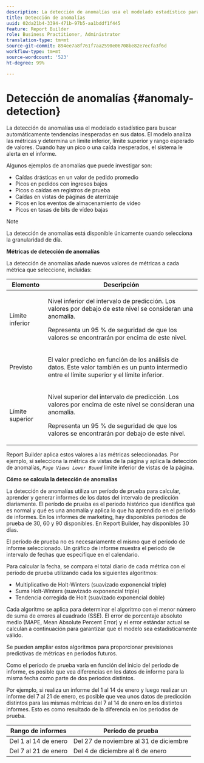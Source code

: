 ```yaml
---
description: La detección de anomalías usa el modelado estadístico para buscar automáticamente tendencias inesperadas en sus datos. El modelo analiza las métricas y determina un límite inferior, límite superior y rango esperado de valores. Cuando hay un pico o una caída inesperados, el sistema le alerta en el informe.
title: Detección de anomalías
uuid: 02da21b4-3394-471b-97b5-aa1bddf1f445
feature: Report Builder
role: Business Practitioner, Administrator
translation-type: tm+mt
source-git-commit: 894ee7a8f761f7aa2590e06708be82e7ecfa3f6d
workflow-type: tm+mt
source-wordcount: '523'
ht-degree: 99%

---
```



# Detección de anomalías {#anomaly-detection}

La detección de anomalías usa el modelado estadístico para buscar automáticamente tendencias inesperadas en sus datos. El modelo analiza las métricas y determina un límite inferior, límite superior y rango esperado de valores. Cuando hay un pico o una caída inesperados, el sistema le alerta en el informe.

Algunos ejemplos de anomalías que puede investigar son:

* Caídas drásticas en un valor de pedido promedio
* Picos en pedidos con ingresos bajos
* Picos o caídas en registros de prueba
* Caídas en vistas de páginas de aterrizaje
* Picos en los eventos de almacenamiento de vídeo
* Picos en tasas de bits de vídeo bajas

>[!NOTE]
>
>La detección de anomalías está disponible únicamente cuando selecciona la granularidad de día.

<p class="head"> <b>Métricas de detección de anomalías</b> </p>

La detección de anomalías añade nuevos valores de métricas a cada métrica que seleccione, incluidas:

<table id="table_BF75FC874634498DB6632C12CBD8D533"> 
 <thead> 
  <tr> 
   <th colname="col1" class="entry"> Elemento </th> 
   <th colname="col2" class="entry"> Descripción </th> 
  </tr> 
 </thead>
 <tbody> 
  <tr> 
   <td colname="col1"> Límite inferior </td> 
   <td colname="col2"> <p>Nivel inferior del intervalo de predicción. Los valores por debajo de este nivel se consideran una anomalía. </p> <p>Representa un 95 % de seguridad de que los valores se encontrarán por encima de este nivel. </p> </td> 
  </tr> 
  <tr> 
   <td colname="col1"> Previsto </td> 
   <td colname="col2"> <p>El valor predicho en función de los análisis de datos. Este valor también es un punto intermedio entre el límite superior y el límite inferior. </p> </td> 
  </tr> 
  <tr> 
   <td colname="col1"> Límite superior </td> 
   <td colname="col2"> <p>Nivel superior del intervalo de predicción. Los valores por encima de este nivel se consideran una anomalía. </p> <p>Representa un 95 % de seguridad de que los valores se encontrarán por debajo de este nivel. </p> </td> 
  </tr> 
 </tbody> 
</table>

Report Builder aplica estos valores a las métricas seleccionadas. Por ejemplo, si selecciona la métrica de vistas de la página y aplica la detección de anomalías, *`Page Views Lower Bound`* límite inferior de vistas de la página.

**Cómo se calcula la detección de anomalías**

La detección de anomalías utiliza un período de prueba para calcular, aprender y generar informes de los datos del intervalo de predicción diariamente. El período de prueba es el periodo histórico que identifica qué es normal y qué es una anomalía y aplica lo que ha aprendido en el periodo de informes. En los informes de marketing, hay disponibles periodos de prueba de 30, 60 y 90 disponibles. En Report Builder, hay disponibles 30 días.

El período de prueba no es necesariamente el mismo que el periodo de informe seleccionado. Un gráfico de informe muestra el periodo de intervalo de fechas que especifique en el calendario.

Para calcular la fecha, se compara el total diario de cada métrica con el período de prueba utilizando cada los siguientes algoritmos:

* Multiplicativo de Holt-Winters (suavizado exponencial triple)
* Suma Holt-Winters (suavizado exponencial triple)
* Tendencia corregida de Holt (suavizado exponencial doble)

Cada algoritmo se aplica para determinar el algoritmo con el menor número de suma de errores al cuadrado (SSE). El error de porcentaje absoluto medio (MAPE, Mean Absolute Percent Error) y el error estándar actual se calculan a continuación para garantizar que el modelo sea estadísticamente válido.

Se pueden ampliar estos algoritmos para proporcionar previsiones predictivas de métricas en periodos futuros.

Como el período de prueba varía en función del inicio del periodo de informe, es posible que vea diferencias en los datos de informe para la misma fecha como parte de dos periodos distintos.

Por ejemplo, si realiza un informe del 1 al 14 de enero y luego realizar un informe del 7 al 21 de enero, es posible que vea unos datos de predicción distintos para las mismas métricas del 7 al 14 de enero en los distintos informes. Esto es como resultado de la diferencia en los periodos de prueba.

| Rango de informes | Período de prueba |
|--- |--- |
| Del 1 al 14 de enero | Del 27 de noviembre al 31 de diciembre |
| Del 7 al 21 de enero | Del 4 de diciembre al 6 de enero |
